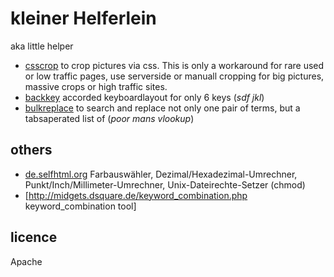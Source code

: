 # kleiner Helferlein 

aka little helper

* [csscrop](http://klml.github.com/kh/csscrop.html) to crop pictures via css. This is only a workaround for rare used or low traffic pages, use serverside or manuall cropping for big pictures, massive crops or high traffic sites.
* [backkey](http://klml.github.com/kh/backkey.html) accorded keyboardlayout for only 6 keys (*sdf jkl*)
* [bulkreplace](http://klml.github.com/kh/bulkreplace.html) to search and replace not only one pair of terms, but a tabsaperated list of (*poor mans vlookup*)


## others

* [de.selfhtml.org](http://de.selfhtml.org/helferlein/index.htm)  Farbauswähler, Dezimal/Hexadezimal-Umrechner, Punkt/Inch/Millimeter-Umrechner, Unix-Dateirechte-Setzer (chmod)
* [http://midgets.dsquare.de/keyword_combination.php keyword_combination tool]

 

## licence

Apache